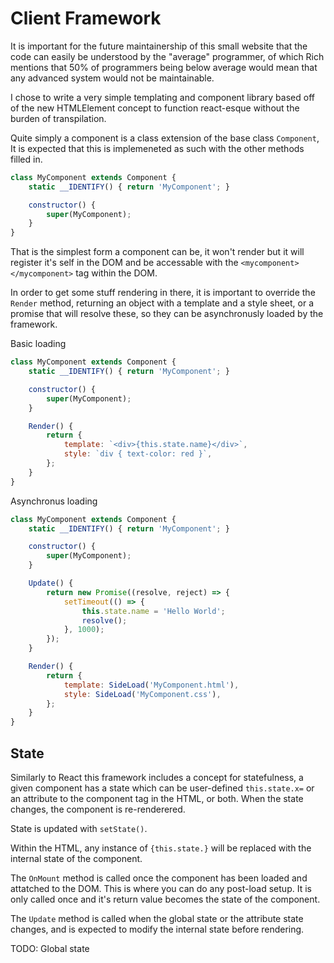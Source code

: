 # Client Framework

It is important for the future maintainership of this small website
that the code can easily be understood by the "average" programmer,
of which Rich mentions that 50% of programmers being below average
would mean that any advanced system would not be maintainable.

I chose to write a very simple templating and component library based
off of the new HTMLElement concept to function react-esque without the
burden of transpilation.

Quite simply a component is a class extension of the base class 
`Component`, It is expected that this is implemeneted as such with the
other methods filled in.

```js
class MyComponent extends Component {
    static __IDENTIFY() { return 'MyComponent'; }

    constructor() {
        super(MyComponent);
    }
}
```

That is the simplest form a component can be, it won't render but it
will register it's self in the DOM and be accessable with the
`<mycomponent></mycomponent>` tag within the DOM.

In order to get some stuff rendering in there, it is important to
override the `Render` method, returning an object with a template
and a style sheet, or a promise that will resolve these, so they can be
asynchronusly loaded by the framework.


Basic loading
```js
class MyComponent extends Component {
    static __IDENTIFY() { return 'MyComponent'; }

    constructor() {
        super(MyComponent);
    }

    Render() {
        return {
            template: `<div>{this.state.name}</div>`,
            style: `div { text-color: red }`,
        };
    }
}
```

Asynchronus loading
```js
class MyComponent extends Component {
    static __IDENTIFY() { return 'MyComponent'; }

    constructor() {
        super(MyComponent);
    }

    Update() {
        return new Promise((resolve, reject) => {
            setTimeout(() => {
                this.state.name = 'Hello World';
                resolve();
            }, 1000);
        });
    }

    Render() {
        return {
            template: SideLoad('MyComponent.html'),
            style: SideLoad('MyComponent.css'),
        };
    }
}
```

## State

Similarly to React this framework includes a concept for statefulness,
a given component has a state which can be user-defined `this.state.x=`
or an attribute to the component tag in the HTML, or both. When the
state changes, the component is re-renderered.

State is updated with `setState()`.

Within the HTML, any instance of `{this.state.}` will be replaced with
the internal state of the component.

The `OnMount` method is called once the component has been loaded and
attatched to the DOM. This is where you can do any post-load setup.
It is only called once and it's return value becomes the state of the
component.

The `Update` method is called when the global state or the attribute
state changes, and is expected to modify the internal state before
rendering.

TODO: Global state
